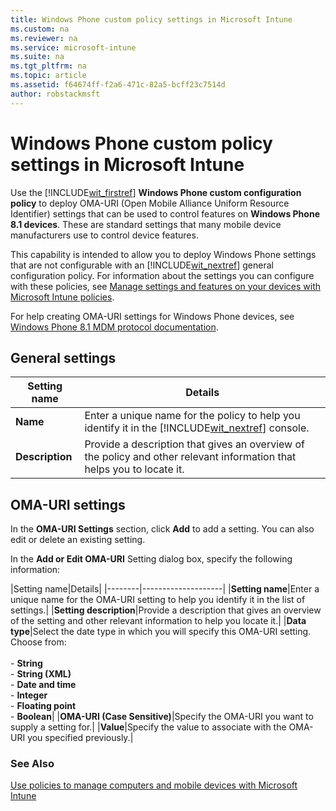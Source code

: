```yaml
---
title: Windows Phone custom policy settings in Microsoft Intune
ms.custom: na
ms.reviewer: na
ms.service: microsoft-intune
ms.suite: na
ms.tgt_pltfrm: na
ms.topic: article
ms.assetid: f64674ff-f2a6-471c-82a5-bcff23c7514d
author: robstackmsft
---
```

# Windows Phone custom policy settings in Microsoft Intune
Use the [!INCLUDE[wit_firstref](./includes/wit_firstref_md.md)] **Windows Phone custom configuration policy** to deploy OMA-URI (Open Mobile Alliance Uniform Resource Identifier) settings that can be used to control features on **Windows Phone 8.1 devices**. These are standard settings that many mobile device manufacturers use to control device features.

This capability is intended to allow you to deploy Windows Phone settings that are not configurable with an [!INCLUDE[wit_nextref](./includes/wit_nextref_md.md)] general configuration policy. For information about the settings you can configure with these policies, see [Manage settings and features on your devices with Microsoft Intune policies](manage-settings-and-features-on-your-devices-with-microsoft-intune-policies.md).

For help creating OMA-URI settings for Windows Phone devices, see [Windows Phone 8.1 MDM protocol documentation](http://technet.microsoft.com/library/dn499787.aspx).

## General settings

|Setting name|Details|
|----------------|--------------------|
|**Name**|Enter a unique name for the policy to help you identify it in the [!INCLUDE[wit_nextref](./includes/wit_nextref_md.md)] console.|
|**Description**|Provide a description that gives an overview of the policy and other relevant information that helps you to locate it.|

## OMA-URI settings

In the **OMA-URI Settings** section, click **Add** to add a setting. You can also edit or delete an existing setting.

In the **Add or Edit OMA-URI** Setting dialog box, specify the following information:

|Setting name|Details|
    |--------|--------------------|
    |**Setting name**|Enter a unique name for the OMA-URI setting to help you identify it in the list of settings.|
    |**Setting description**|Provide a description that gives an overview of the setting and other relevant information to help you locate it.|
    |**Data type**|Select the date type in which you will specify this OMA-URI setting. Choose from:<br /><br />-   **String**<br />-   **String (XML)**<br />-   **Date and time**<br />-   **Integer**<br />-   **Floating point**<br />-   **Boolean**|
    |**OMA-URI (Case Sensitive)**|Specify the OMA-URI you want to supply a setting for.|
    |**Value**|Specify the value to associate with the OMA-URI you specified previously.|

### See Also
[Use policies to manage computers and mobile devices with Microsoft Intune](use-policies-to-manage-computers-and-mobile-devices-with-microsoft-intune.md)

